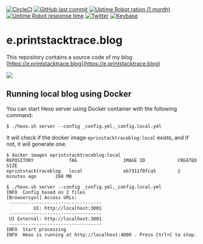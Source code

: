 [![CircleCI](https://badgen.net/circleci/github/wololock/wololock.github.io/develop?icon=circleci&label)](https://circleci.com/gh/wololock/wololock.github.io/tree/develop)
[![GitHub last commit](https://badgen.net/github/last-commit/wololock/wololock.github.io)](https://github.com/wololock/wololock.github.io/commits/develop)
[![Uptime Robot ration (1 month)](https://badgen.net/uptime-robot/month/m780633622-b567414a67adfeceaedce453)](https://status.printstacktrace.blog/)
[![Uptime Robot response time](https://badgen.net/uptime-robot/response/m780633622-b567414a67adfeceaedce453)](https://status.printstacktrace.blog/)
[![Twitter](https://badgen.net/twitter/follow/wololock)](https://twitter.com/wololock)
[![Keybase](https://badgen.net/keybase/pgp/wololock)](https://keybase.io/wololock)

# e.printstacktrace.blog 

This repository contains a source code of my blog [https://e.printstacktrace.blog](https://e.printstacktrace.blog)

![](https://i.imgur.com/SmwJVRyl.png)

## Running local blog using Docker

You can start Hexo server using Docker container with the following command:

```
$ ./hexo.sh server --config _config.yml,_config.local.yml
```

It will check if the docker image `eprinstacktraceblog:local` exists, and if not, it will generate one.

```
$ docker images eprintstacktraceblog:local   
REPOSITORY             TAG                 IMAGE ID            CREATED             SIZE
eprintstacktraceblog   local               eb7311f8fca5        2 minutes ago       268 MB
```

```
$ ./hexo.sh server --config _config.yml,_config.local.yml
INFO  Config based on 2 files
[Browsersync] Access URLs:
 ----------------------------------
          UI: http://localhost:3001
 ----------------------------------
 UI External: http://localhost:3001
 ----------------------------------
INFO  Start processing
INFO  Hexo is running at http://localhost:4000 . Press Ctrl+C to stop.
```



